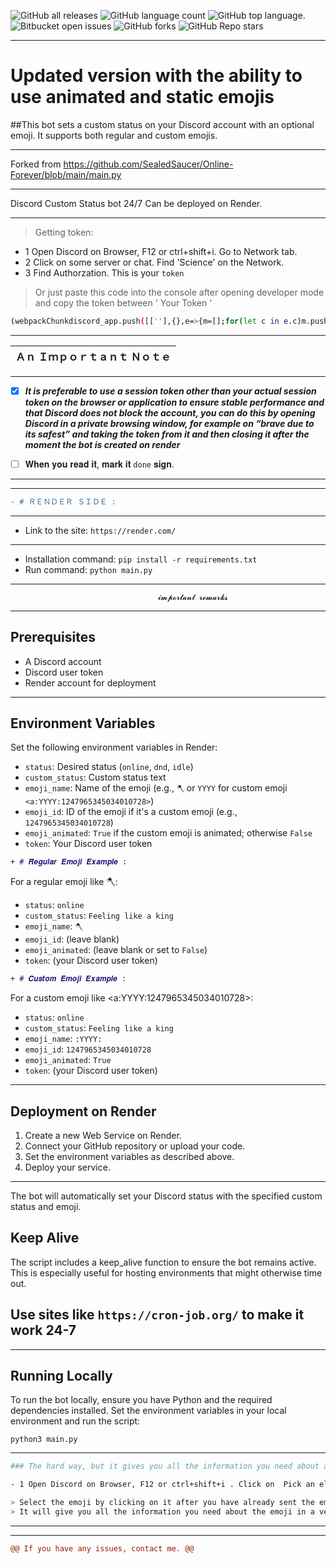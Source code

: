 ![GitHub all releases](https://img.shields.io/github/downloads/P5-0/V/total)
![GitHub language count](https://img.shields.io/github/languages/count/P5-0/V)
![GitHub top language](https://img.shields.io/github/languages/top/P5-0/V?color=yellow).
![Bitbucket open issues](https://img.shields.io/bitbucket/issues/P5-0/V)
![GitHub forks](https://img.shields.io/github/forks/P5-0/V?style=social)
![GitHub Repo stars](https://img.shields.io/github/stars/P5-0/V?style=social)
****

# Updated version with the ability to use animated and static emojis
##This bot sets a custom status on your Discord account with an optional emoji. It supports both regular and custom emojis.

**** 
Forked from https://github.com/SealedSaucer/Online-Forever/blob/main/main.py
**** 
Discord Custom Status bot 24/7 Can be deployed on Render.
**** 
> Getting token:

- 1 Open Discord on Browser, F12 or ctrl+shift+i. Go to Network tab. 
- 2 Click on some server or chat. Find 'Science' on the Network.
- 3 Find Authorzation. This is your `token`
> Or just paste this code into the console after opening developer mode and copy the token between  '  Your Token  '
```sh
(webpackChunkdiscord_app.push([[''],{},e=>{m=[];for(let c in e.c)m.push(e.c[c])}]),m).find(m=>m?.exports?.default?.getToken!==void 0).exports.default.getToken()
```
---
| Ａｎ Ｉｍｐｏｒｔａｎｔ Ｎｏｔｅ |
| :---- |
---
- [x] *__It is preferable to use a session token other than your actual session token on the browser or application to ensure stable performance and that Discord does not block the account, you can do this by opening Discord in a private browsing window, for example on “brave due to its safest” and taking the token from it and then closing it after the moment the bot is created on render__*


- [ ] 𝐖𝐡𝐞𝐧 𝐲𝐨𝐮 𝐫𝐞𝐚𝐝 𝐢𝐭, 𝐦𝐚𝐫𝐤 𝐢𝐭 ``done`` 𝐬𝐢𝐠𝐧.  
---
**** 


```diff
- # ＲＥＮＤＥＲ ＳＩＤＥ :
```
**** 

- Link to the site: `https://render.com/`
****

- Installation command: `pip install -r requirements.txt`
- Run command: `python main.py`
****
                               
                                     𝓲𝓶𝓹𝓸𝓻𝓽𝓪𝓷𝓽 𝓻𝓮𝓶𝓪𝓻𝓴𝓼
****
## Prerequisites

- A Discord account
- Discord user token
- Render account for deployment
****

## Environment Variables

Set the following environment variables in Render:

- `status`: Desired status (`online`, `dnd`, `idle`)
- `custom_status`: Custom status text
- `emoji_name`: Name of the emoji (e.g., `🪓` or `YYYY` for custom emoji `<a:YYYY:1247965345034010728>`)
- `emoji_id`: ID of the emoji if it's a custom emoji (e.g., `1247965345034010728`)
- `emoji_animated`: `True` if the custom emoji is animated; otherwise `False`
- `token`: Your Discord user token

```diff
+ # 𝑹𝒆𝒈𝒖𝒍𝒂𝒓 𝑬𝒎𝒐𝒋𝒊 𝑬𝒙𝒂𝒎𝒑𝒍𝒆 :
```

For a regular emoji like 🪓:

- `status`: `online`
- `custom_status`: `Feeling like a king`
- `emoji_name`: `🪓`
- `emoji_id`: (leave blank)
- `emoji_animated`: (leave blank or set to `False`)
- `token`: (your Discord user token)

```diff
+ # 𝑪𝒖𝒔𝒕𝒐𝒎 𝑬𝒎𝒐𝒋𝒊 𝑬𝒙𝒂𝒎𝒑𝒍𝒆 :
```

For a custom emoji like <a:YYYY:1247965345034010728>:

- `status`: `online`
- `custom_status`: `Feeling like a king`
- `emoji_name`: `:YYYY:`
- `emoji_id`: `1247965345034010728`
- `emoji_animated`: `True`
- `token`: (your Discord user token)
****

## Deployment on Render

1. Create a new Web Service on Render.
2. Connect your GitHub repository or upload your code.
3. Set the environment variables as described above.
4. Deploy your service.
****

The bot will automatically set your Discord status with the specified custom status and emoji.

## Keep Alive

The script includes a keep_alive function to ensure the bot remains active. This is especially useful for hosting environments that might otherwise time out.
## Use sites like `https://cron-job.org/` to make it work 24-7
****

## Running Locally

To run the bot locally, ensure you have Python and the required dependencies installed. Set the environment variables in your local environment and run the script:

``python3 main.py``
****
```sh
### The hard way, but it gives you all the information you need about anything including emojis and lets you know even the id of regular or animated emojis

- 1 Open Discord on Browser, F12 or ctrl+shift+i . Click on  Pick an elemen <it has an icon that looks like a Cursor on a screen>. 

> Select the emoji by clicking on it after you have already sent the emoji in a chat message. And double-click on it. 
> It will give you all the information you need about the emoji in a very detailed way.
```

****
****


```diff
@@ If you have any issues, contact me. @@
```



